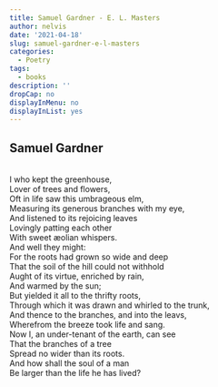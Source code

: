 ```yaml
---
title: Samuel Gardner - E. L. Masters
author: nelvis
date: '2021-04-18'
slug: samuel-gardner-e-l-masters
categories:
  - Poetry
tags:
  - books
description: ''
dropCap: no
displayInMenu: no
displayInList: yes
---
```


Samuel Gardner
-----

\
I who kept the greenhouse,\
Lover of trees and flowers,\
Oft in life saw this umbrageous elm,\
Measuring its generous branches with my eye,\
And listened to its rejoicing leaves\
Lovingly patting each other\
With sweet æolian whispers.\
And well they might:\
For the roots had grown so wide and deep\
That the soil of the hill could not withhold\
Aught of its virtue, enriched by rain,\
And warmed by the sun;\
But yielded it all to the thrifty roots,\
Through which it was drawn and whirled to the trunk,\
And thence to the branches, and into the leavs,\
Wherefrom the breeze took life and sang.\
Now I, an under-tenant of the earth, can see\
That the branches of a tree\
Spread no wider than its roots.\
And how shall the soul of a man\
Be larger than the life he has lived?